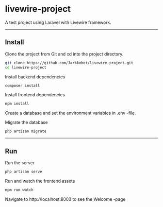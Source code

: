 # livewire-project

A test project using Laravel with Livewire framework.

---

## Install

Clone the project from Git and cd into the project directory.
```bash
git clone https://github.com/Jarkkohei/livewire-project.git
cd livewire-project
```

Install backend dependencies
```bash
composer install
```

Install frontend dependencies
```bash
npm install
```

Create a database and set the environment variables in .env -file.


Migrate the database
```bash
php artisan migrate 
```

---

## Run

Run the server
```bash
php artisan serve
```

Run and watch the frontend assets
```bash
npm run watch
```

Navigate to http://localhost:8000 to see the Welcome -page